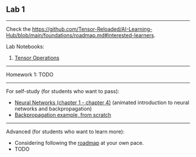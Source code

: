 ## Lab 1

***
Check the https://github.com/Tensor-Reloaded/AI-Learning-Hub/blob/main/foundations/roadmap.md#interested-learners.

Lab Notebooks:
1. [Tensor Operations](https://github.com/Tensor-Reloaded/AI-Learning-Hub/blob/main/resources/beginner_pytorch/00_tensor_operations.ipynb)

***
Homework 1:
TODO

***
For self-study (for students who want to pass):
* [Neural Networks (chapter 1 - chapter 4)](https://www.youtube.com/playlist?list=PLZHQObOWTQDNU6R1_67000Dx_ZCJB-3pi) (animated introduction to neural networks and backpropagation)
* [Backpropagation example, from scratch](https://drive.google.com/file/d/11pFnI-NvGjAPgBb2nZKVj2dtE3dVI8qe/view)

***

Advanced (for students who want to learn more):
* Considering following the [roadmap](https://github.com/Tensor-Reloaded/AI-Learning-Hub/blob/main/foundations/roadmap.md) at your own pace.
* TODO
